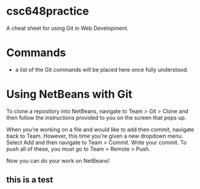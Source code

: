 # csc648practice

A cheat sheet for using Git in Web Development.

# Commands

- a list of the Git commands will be placed here once fully understood.

# Using NetBeans with Git

To clone a repository into NetBeans, navigate to Team > Git > Clone and then follow the instructions provided to you on the screen that pops up.

When you're working on a file and would like to add then commit, navigate back to Team. However, this time you're given a new dropdown menu. Select Add and then navigate to Team > Commit. Write your commit. To push all of these, you must go to Team > Remote > Push.

Now you can do your work on NetBeans!

## this is a test
